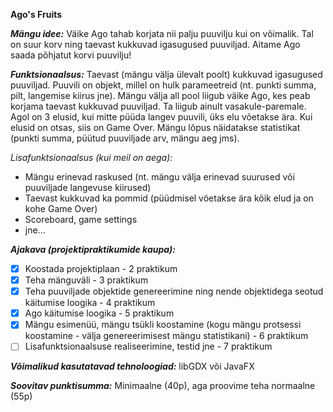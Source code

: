 **Ago's Fruits**

***Mängu idee:***
Väike Ago tahab korjata nii palju puuvilju kui on võimalik.
Tal on suur korv ning taevast kukkuvad igasugused puuviljad. Aitame Ago saada
põhjatut korvi puuvilju!

***Funktsionaalsus:***
Taevast (mängu välja ülevalt poolt) kukkuvad igasugused puuviljad.
Puuvili on objekt, millel on hulk parameetreid (nt. punkti summa, pilt,
langemise kiirus jne). Mängu välja all pool liigub väike Ago, kes peab korjama 
taevast kukkuvad puuviljad. Ta liigub ainult vasakule-paremale.
Agol on 3 elusid, kui mitte püüda langev puuvili, üks elu võetakse ära.
Kui elusid on otsas, siis on Game Over. Mängu lõpus
näidatakse statistikat (punkti summa, püütud puuviljade arv, mängu aeg jms).

*Lisafunktsionaalsus (kui meil on aega):*
*  Mängu erinevad raskused (nt. mängu välja erinevad suurused või puuviljade langevuse kiirused)
*  Taevast kukkuvad ka pommid (püüdmisel vöetakse ära kõik elud ja on kohe Game Over)
*  Scoreboard, game settings
*  jne...

***Ajakava (projektipraktikumide kaupa):***
* [x]  Koostada projektiplaan - 2 praktikum
* [x]  Teha mänguväli - 3 praktikum
* [x]  Teha puuviljade objektide genereerimine ning nende objektidega seotud käitumise loogika - 4 praktikum
* [x]  Ago käitumise loogika - 5 praktikum
* [x]  Mängu esimenüü, mängu tsükli koostamine (kogu mängu protsessi koostamine - välja genereerimisest mängu statistikani) - 6 praktikum
* [ ]  Lisafunktsionaalsuse realiseerimine, testid jne - 7 praktikum

***Võimalikud kasutatavad tehnoloogiad:***
libGDX või JavaFX

***Soovitav punktisumma:***
Minimaalne (40p), aga proovime teha normaalne (55p)




